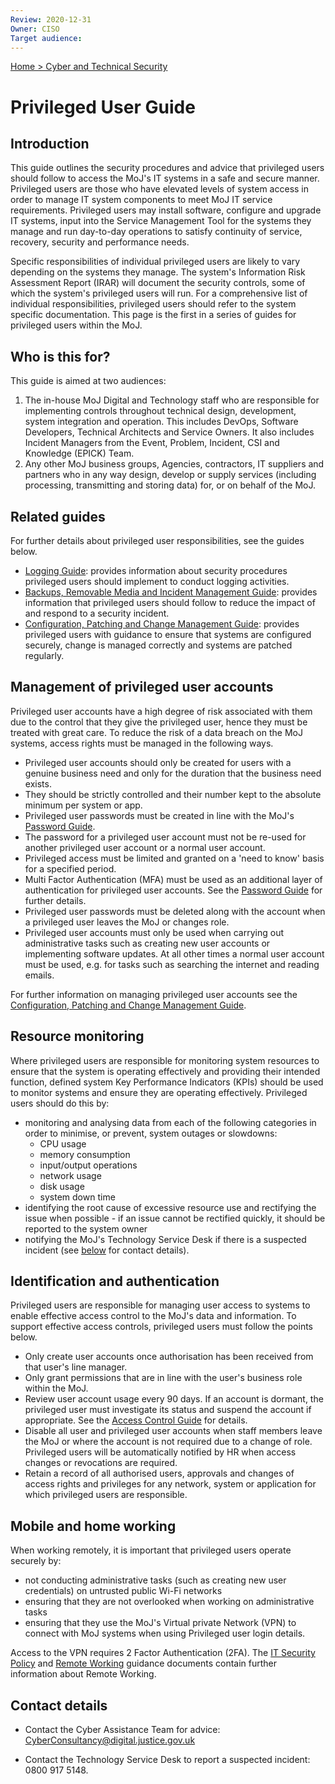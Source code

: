 ```yaml
---
Review: 2020-12-31
Owner: CISO
Target audience:
---
```


[Home > Cyber and Technical Security](home-security-policies-guides.md)

# Privileged User Guide

## Introduction

This guide outlines the security procedures and advice that privileged users should follow to access the MoJ's IT systems in a safe and secure manner. Privileged users are those who have elevated levels of system access in order to manage IT system components to meet MoJ IT service requirements. Privileged users may install software, configure and upgrade IT systems, input into the Service Management Tool for the systems they manage and run day-to-day operations to satisfy continuity of service, recovery, security and performance needs.

Specific responsibilities of individual privileged users are likely to vary depending on the systems they manage. The system's Information Risk Assessment Report (IRAR) will document the security controls, some of which the system's privileged users will run. For a comprehensive list of individual responsibilities, privileged users should refer to the system specific documentation. This page is the first in a series of guides for privileged users within the MoJ.

## Who is this for?

This guide is aimed at two audiences:

1. The in-house MoJ Digital and Technology staff who are responsible for implementing controls throughout technical design, development, system integration and operation. This includes DevOps, Software Developers, Technical Architects and Service Owners. It also includes Incident Managers from the Event, Problem, Incident, CSI and Knowledge (EPICK) Team.
2. Any other MoJ business groups, Agencies, contractors, IT suppliers and partners who in any way design, develop or supply services (including processing, transmitting and storing data) for, or on behalf of the MoJ.

## Related guides

For further details about privileged user responsibilities, see the guides below.

- [Logging Guide](../privileged-user-logging-and-protective-monitoring-guide/): provides information about security procedures privileged users should implement to conduct logging activities.
- [Backups, Removable Media and Incident Management Guide](../privileged-user-backups-removable-media-and-incident-management-guide/): provides information that privileged users should follow to reduce the impact of and respond to a security incident.
- [Configuration, Patching and Change Management Guide](../privileged-user-configuration-patching-and-change-management-guide/): provides privileged users with guidance to ensure that systems are configured securely, change is managed correctly and systems are patched regularly.

## Management of privileged user accounts

Privileged user accounts have a high degree of risk associated with them due to the control that they give the privileged user, hence they must be treated with great care. To reduce the risk of a data breach on the MoJ systems, access rights must be managed in the following ways.

- Privileged user accounts should only be created for users with a genuine business need and only for the duration that the business need exists.
- They should be strictly controlled and their number kept to the absolute minimum per system or app.
- Privileged user passwords must be created in line with the MoJ's [Password Guide](../password-creation-and-authentication-guide/).
- The password for a privileged user account must not be re-used for another privileged user account or a normal user account.
- Privileged access must be limited and granted on a 'need to know' basis for a specified period.
- Multi Factor Authentication (MFA) must be used as an additional layer of authentication  for privileged user accounts. See the [Password Guide](../password-creation-and-authentication-guide/) for further details.
- Privileged user passwords must be deleted along with the account when a privileged user leaves the MoJ or changes role.
- Privileged user accounts must only be used when carrying out administrative tasks such as creating new user accounts or implementing software updates. At all other times a normal user account must be used, e.g. for tasks such as searching the internet and reading emails.

For further information on managing privileged user accounts see the [Configuration, Patching and Change Management Guide](../privileged-user-configuration-patching-and-change-management-guide/).

## Resource monitoring

Where privileged users are responsible for monitoring system resources to ensure that the system is operating effectively and providing their intended function, defined system Key Performance Indicators (KPIs) should be used to monitor systems and ensure they are operating effectively. Privileged users should do this by:

- monitoring and analysing data from each of the following categories in order to minimise, or prevent, system outages or slowdowns:
  * CPU usage
  * memory consumption
  * input/output operations
  * network usage
  * disk usage
  * system down time
- identifying the root cause of excessive resource use and rectifying the issue when possible - if an issue cannot be rectified quickly, it should be reported to the system owner
- notifying the MoJ's Technology Service Desk if there is a suspected incident (see [below](#contact-details) for contact details).

## Identification and authentication

Privileged users are responsible for managing user access to systems to enable effective access control to the MoJ's data and information. To support effective access controls, privileged users must follow the points below.

- Only create user accounts once authorisation has been received from that user's line manager.
- Only grant permissions that are in line with the user's business role within the MoJ.
- Review user account usage every 90 days. If an account is dormant, the privileged user must investigate its status and suspend the account if appropriate. See the [Access Control Guide](../access-control-guide/) for details.
- Disable all user and privileged user accounts when staff members leave the MoJ or where the account is not required due to a change of role. Privileged users will be automatically notified by HR when access changes or revocations are required.
- Retain a record of all authorised users, approvals and changes of access rights and privileges for any network, system or application for which privileged users are responsible.

## Mobile and home working

When working remotely, it is important that privileged users operate securely by:

- not conducting administrative tasks (such as creating new user credentials) on untrusted public Wi-Fi networks
- ensuring that they are not overlooked when working on administrative tasks
- ensuring that they use the MoJ's Virtual private Network (VPN) to connect with MoJ systems when using Privileged user login details.

Access to the VPN requires 2 Factor Authentication (2FA). The [IT Security Policy](../it-security-policy) and [Remote Working](../remote-working/) guidance documents contain further information about Remote Working.

## Contact details

 - Contact the Cyber Assistance Team for advice: [CyberConsultancy@digital.justice.gov.uk](mailto:CyberConsultancy@digital.justice.gov.uk)

 - Contact the Technology Service Desk to report a suspected incident: 0800 917 5148.
